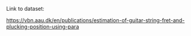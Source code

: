 Link to dataset:

https://vbn.aau.dk/en/publications/estimation-of-guitar-string-fret-and-plucking-position-using-para